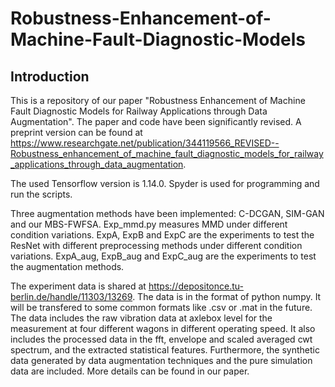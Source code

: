 # Robustness-Enhancement-of-Machine-Fault-Diagnostic-Models
## Introduction
This is a repository of our paper "Robustness Enhancement of Machine Fault Diagnostic Models for Railway Applications through Data Augmentation". 
The paper and code have been significantly revised. A preprint version can be found at https://www.researchgate.net/publication/344119566_REVISED--Robustness_enhancement_of_machine_fault_diagnostic_models_for_railway_applications_through_data_augmentation.

The used Tensorflow version is 1.14.0. Spyder is used for programming and run the scripts.

Three augmentation methods have been implemented: C-DCGAN, SIM-GAN and our MBS-FWFSA.
Exp_mmd.py measures MMD under different condition variations. ExpA, ExpB and ExpC are the experiments to test the ResNet with different preprocessing methods under different condition variations.  ExpA_aug, ExpB_aug and ExpC_aug are the experiments to test the augmentation methods.

The experiment data is shared at https://depositonce.tu-berlin.de/handle/11303/13269. The data is in the format of python numpy. It will be transfered to some common formats like .csv or .mat in the future. The data includes the raw vibration data at axlebox level for the measurement at four different wagons in different operating speed. It also includes the processed data in the fft, envelope and scaled averaged cwt spectrum, and the extracted statistical features. Furthermore, the synthetic data generated by data augmentation techniques and the pure simulation data are included. More details can be found in our paper.
